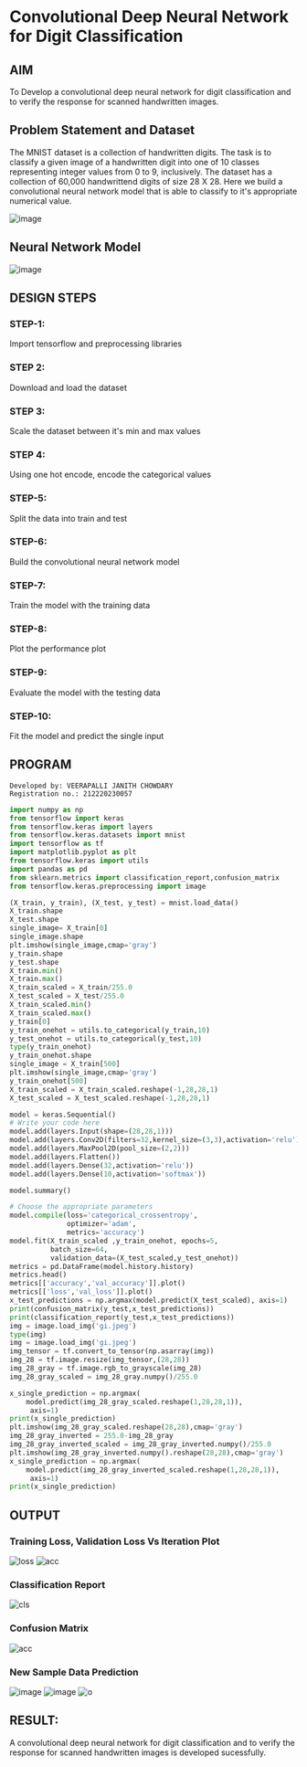 # Convolutional Deep Neural Network for Digit Classification

## AIM

To Develop a convolutional deep neural network for digit classification and to verify the response for scanned handwritten images.

## Problem Statement and Dataset
The MNIST dataset is a collection of handwritten digits. The task is to classify a given image of a handwritten digit into one of 10 classes representing integer values from 0 to 9, inclusively. The dataset has a collection of 60,000 handwrittend digits of size 28 X 28. Here we build a convolutional neural network model that is able to classify to it's appropriate numerical value.

![image](https://user-images.githubusercontent.com/75235293/190975763-7d3b7c0f-9458-41e9-a35c-aa063c4977da.png)

## Neural Network Model

![image](https://user-images.githubusercontent.com/75235293/190976591-e7be8aea-1886-4181-b490-2abde39f2ff6.png)

## DESIGN STEPS
### STEP-1:
Import tensorflow and preprocessing libraries
### STEP 2:
Download and load the dataset
### STEP 3:
Scale the dataset between it's min and max values
### STEP 4:
Using one hot encode, encode the categorical values
### STEP-5:
Split the data into train and test
### STEP-6:
Build the convolutional neural network model
### STEP-7:
Train the model with the training data
### STEP-8:
Plot the performance plot
### STEP-9:
Evaluate the model with the testing data
### STEP-10:
Fit the model and predict the single input

## PROGRAM
```
Developed by: VEERAPALLI JANITH CHOWDARY
Registration no.: 212220230057
```
```python
import numpy as np
from tensorflow import keras
from tensorflow.keras import layers
from tensorflow.keras.datasets import mnist
import tensorflow as tf
import matplotlib.pyplot as plt
from tensorflow.keras import utils
import pandas as pd
from sklearn.metrics import classification_report,confusion_matrix
from tensorflow.keras.preprocessing import image

(X_train, y_train), (X_test, y_test) = mnist.load_data()
X_train.shape
X_test.shape
single_image= X_train[0]
single_image.shape
plt.imshow(single_image,cmap='gray')
y_train.shape
y_test.shape
X_train.min()
X_train.max()
X_train_scaled = X_train/255.0
X_test_scaled = X_test/255.0
X_train_scaled.min()
X_train_scaled.max()
y_train[0]
y_train_onehot = utils.to_categorical(y_train,10)
y_test_onehot = utils.to_categorical(y_test,10)
type(y_train_onehot)
y_train_onehot.shape
single_image = X_train[500]
plt.imshow(single_image,cmap='gray')
y_train_onehot[500]
X_train_scaled = X_train_scaled.reshape(-1,28,28,1)
X_test_scaled = X_test_scaled.reshape(-1,28,28,1)

model = keras.Sequential()
# Write your code here
model.add(layers.Input(shape=(28,28,1)))
model.add(layers.Conv2D(filters=32,kernel_size=(3,3),activation='relu'))
model.add(layers.MaxPool2D(pool_size=(2,2)))
model.add(layers.Flatten())
model.add(layers.Dense(32,activation='relu'))
model.add(layers.Dense(10,activation='softmax'))

model.summary()

# Choose the appropriate parameters
model.compile(loss='categorical_crossentropy',
              optimizer='adam',
              metrics='accuracy')
model.fit(X_train_scaled ,y_train_onehot, epochs=5,
          batch_size=64, 
          validation_data=(X_test_scaled,y_test_onehot))
metrics = pd.DataFrame(model.history.history)
metrics.head()
metrics[['accuracy','val_accuracy']].plot()
metrics[['loss','val_loss']].plot()
x_test_predictions = np.argmax(model.predict(X_test_scaled), axis=1)
print(confusion_matrix(y_test,x_test_predictions))
print(classification_report(y_test,x_test_predictions))
img = image.load_img('gi.jpeg')
type(img)
img = image.load_img('gi.jpeg')
img_tensor = tf.convert_to_tensor(np.asarray(img))
img_28 = tf.image.resize(img_tensor,(28,28))
img_28_gray = tf.image.rgb_to_grayscale(img_28)
img_28_gray_scaled = img_28_gray.numpy()/255.0

x_single_prediction = np.argmax(
    model.predict(img_28_gray_scaled.reshape(1,28,28,1)),
     axis=1)
print(x_single_prediction)
plt.imshow(img_28_gray_scaled.reshape(28,28),cmap='gray')
img_28_gray_inverted = 255.0-img_28_gray
img_28_gray_inverted_scaled = img_28_gray_inverted.numpy()/255.0
plt.imshow(img_28_gray_inverted.numpy().reshape(28,28),cmap='gray')
x_single_prediction = np.argmax(
    model.predict(img_28_gray_inverted_scaled.reshape(1,28,28,1)),
     axis=1)
print(x_single_prediction)
```
## OUTPUT

### Training Loss, Validation Loss Vs Iteration Plot
![loss](https://user-images.githubusercontent.com/75235747/191758374-d45af419-3887-472d-87e6-8677e92c5e65.png)
![acc](https://user-images.githubusercontent.com/75235747/191758399-45deb6ac-162b-41c8-a89a-a605e9e14de6.png)

### Classification Report
![cls](https://user-images.githubusercontent.com/75235747/191759062-f71f9f23-00fd-43f6-8071-7d0446b5caed.png)

### Confusion Matrix
![acc](https://user-images.githubusercontent.com/75235747/191759103-b977dcbf-49dd-4109-9a1f-cb7799bb2e45.png)

### New Sample Data Prediction
![image](https://user-images.githubusercontent.com/75235747/191759277-2d7d2d12-e3ad-4f87-95b4-e0bad404b089.png)
![image](https://user-images.githubusercontent.com/75235747/191759340-2e1eea61-e871-4e1d-9585-aa5a5821d676.png)
![o](https://user-images.githubusercontent.com/75235747/191759561-ec44d24e-b62e-44b4-8a48-0848e874e25f.png)


## RESULT:
A convolutional deep neural network for digit classification and to verify the response for scanned handwritten images is developed sucessfully.
